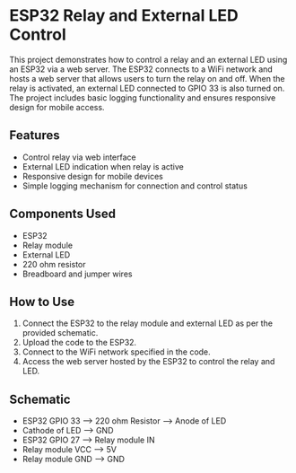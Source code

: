 # ESP32 Relay and External LED Control

This project demonstrates how to control a relay and an external LED using an ESP32 via a web server. The ESP32 connects to a WiFi network and hosts a web server that allows users to turn the relay on and off. When the relay is activated, an external LED connected to GPIO 33 is also turned on. The project includes basic logging functionality and ensures responsive design for mobile access.

## Features
- Control relay via web interface
- External LED indication when relay is active
- Responsive design for mobile devices
- Simple logging mechanism for connection and control status

## Components Used
- ESP32
- Relay module
- External LED
- 220 ohm resistor
- Breadboard and jumper wires

## How to Use
1. Connect the ESP32 to the relay module and external LED as per the provided schematic.
2. Upload the code to the ESP32.
3. Connect to the WiFi network specified in the code.
4. Access the web server hosted by the ESP32 to control the relay and LED.

## Schematic
- ESP32 GPIO 33 --> 220 ohm Resistor --> Anode of LED
- Cathode of LED --> GND
- ESP32 GPIO 27 --> Relay module IN
- Relay module VCC --> 5V
- Relay module GND --> GND
